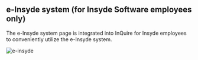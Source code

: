 ## e-Insyde system (for Insyde Software employees only)

The e-Insyde system page is integrated into InQuire for Insyde
employees to conveniently utilize the e-Insyde system.

![e-insyde](/assets/image15.png)
